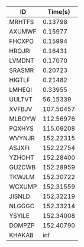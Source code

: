 |ID|Time(s)|
|-|-|
|MRHTFS|0.13798|
|AXUMWF|0.15977|
|FHCXPO|0.15994|
|HRQJRI|0.16431|
|LVMDNT|0.17070|
|SRASMR|0.20723|
|HIGTLF|0.21482|
|LMHEQI|0.33955|
|UULTVT|56.15339|
|XVFBJV|107.50457|
|MLBOYW|112.56976|
|PQXHYS|115.09208|
|WVYNJR|152.22315|
|ASJXFI|152.22754|
|YZHOHT|152.28400|
|GUZCWB|152.28959|
|TKWJLM|152.30722|
|WCXUMP|152.31559|
|JISNLD|152.32219|
|NLGGGC|152.33214|
|YSYILE|152.34008|
|DOMPZP|152.40790|
|KHAKAB|inf|

